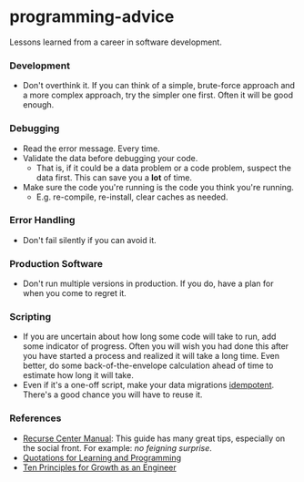 # programming-advice
Lessons learned from a career in software development.

### Development
- Don't overthink it. If you can think of a simple, brute-force approach and a more complex approach, try the simpler one first. Often it will be good enough. 

### Debugging

- Read the error message. Every time.
- Validate the data before debugging your code.
  - That is, if it could be a data problem or a code problem, suspect the data first. This can save you a **lot** of time.
- Make sure the code you're running is the code you think you're running.
  - E.g. re-compile, re-install, clear caches as needed.
  
### Error Handling

- Don't fail silently if you can avoid it.

### Production Software

- Don't run multiple versions in production. If you do, have a plan for when you come to regret it. 

### Scripting

- If you are uncertain about how long some code will take to run, add some indicator of progress. Often you will wish you had done this after you have started a process and realized it will take a long time. Even better, do some back-of-the-envelope calculation ahead of time to estimate how long it will take. 
- Even if it's a one-off script, make your data migrations [idempotent](https://en.wikipedia.org/wiki/Idempotence). There's a good chance you will have to reuse it. 

### References

- [Recurse Center Manual](https://www.recurse.com/manual): This guide has many great tips, especially on the social front. For example: *no feigning surprise*. 
- [Quotations for Learning and Programming](http://www.cs.cmu.edu/~pattis/quotations.html)
- [Ten Principles for Growth as an Engineer](https://medium.com/@daniel.heller/ten-principles-for-growth-69015e08c35b)
